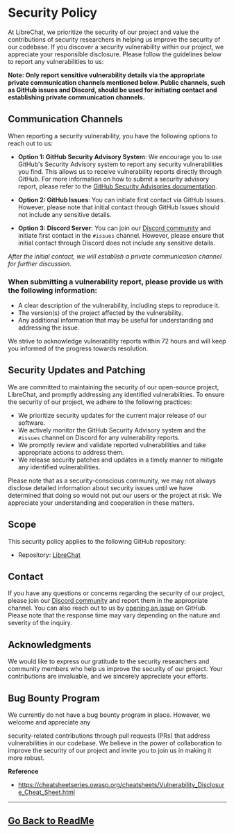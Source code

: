 # Security Policy

At LibreChat, we prioritize the security of our project and value the contributions of security researchers in helping us improve the security of our codebase. If you discover a security vulnerability within our project, we appreciate your responsible disclosure. Please follow the guidelines below to report any vulnerabilities to us:

**Note: Only report sensitive vulnerability details via the appropriate private communication channels mentioned below. Public channels, such as GitHub issues and Discord, should be used for initiating contact and establishing private communication channels.**

## Communication Channels

When reporting a security vulnerability, you have the following options to reach out to us:

- **Option 1: GitHub Security Advisory System**: We encourage you to use GitHub's Security Advisory system to report any security vulnerabilities you find. This allows us to receive vulnerability reports directly through GitHub. For more information on how to submit a security advisory report, please refer to the [GitHub Security Advisories documentation](https://docs.github.com/en/code-security/getting-started-with-security-vulnerability-alerts/about-github-security-advisories).

- **Option 2: GitHub Issues**: You can initiate first contact via GitHub Issues. However, please note that initial contact through GitHub Issues should not include any sensitive details.

- **Option 3: Discord Server**: You can join our [Discord community](https://discord.librechat.ai) and initiate first contact in the `#issues` channel. However, please ensure that initial contact through Discord does not include any sensitive details.

_After the initial contact, we will establish a private communication channel for further discussion._

### When submitting a vulnerability report, please provide us with the following information:

- A clear description of the vulnerability, including steps to reproduce it.
- The version(s) of the project affected by the vulnerability.
- Any additional information that may be useful for understanding and addressing the issue.

We strive to acknowledge vulnerability reports within 72 hours and will keep you informed of the progress towards resolution.

## Security Updates and Patching

We are committed to maintaining the security of our open-source project, LibreChat, and promptly addressing any identified vulnerabilities. To ensure the security of our project, we adhere to the following practices:

- We prioritize security updates for the current major release of our software.
- We actively monitor the GitHub Security Advisory system and the `#issues` channel on Discord for any vulnerability reports.
- We promptly review and validate reported vulnerabilities and take appropriate actions to address them.
- We release security patches and updates in a timely manner to mitigate any identified vulnerabilities.

Please note that as a security-conscious community, we may not always disclose detailed information about security issues until we have determined that doing so would not put our users or the project at risk. We appreciate your understanding and cooperation in these matters.

## Scope

This security policy applies to the following GitHub repository:

- Repository: [LibreChat](https://github.librechat.ai)

## Contact

If you have any questions or concerns regarding the security of our project, please join our [Discord community](https://discord.librechat.ai) and report them in the appropriate channel. You can also reach out to us by [opening an issue](https://github.com/danny-avila/LibreChat/issues/new) on GitHub. Please note that the response time may vary depending on the nature and severity of the inquiry.

## Acknowledgments

We would like to express our gratitude to the security researchers and community members who help us improve the security of our project. Your contributions are invaluable, and we sincerely appreciate your efforts.

## Bug Bounty Program

We currently do not have a bug bounty program in place. However, we welcome and appreciate any

security-related contributions through pull requests (PRs) that address vulnerabilities in our codebase. We believe in the power of collaboration to improve the security of our project and invite you to join us in making it more robust.

**Reference**

- https://cheatsheetseries.owasp.org/cheatsheets/Vulnerability_Disclosure_Cheat_Sheet.html

---

## [Go Back to ReadMe](../README.md)
